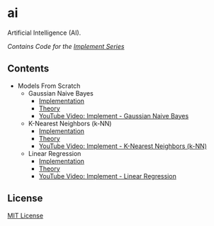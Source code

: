 # ai

Artificial Intelligence (AI).

_Contains Code for the [Implement Series][implement]_

## Contents

- Models From Scratch
  - Gaussian Naive Bayes
    - [Implementation][gaussian_naive_bayes]
    - [Theory][gaussian_naive_bayes_theory]
    - [YouTube Video: Implement - Gaussian Naive Bayes][gaussian_naive_bayes_youtube]
  - K-Nearest Neighbors (k-NN)
    - [Implementation][k_nearest_neighbors]
    - [Theory][k_nearest_neighbors_theory]
    - [YouTube Video: Implement - K-Nearest Neighbors (k-NN)][k_nearest_neighbors_youtube]
  - Linear Regression
    - [Implementation][linear_regression]
    - [Theory][linear_regression_theory]
    - [YouTube Video: Implement - Linear Regression][linear_regression_youtube]

## License

[MIT License][license]

[license]: LICENSE
[gaussian_naive_bayes]: models/gaussian_naive_bayes.py
[gaussian_naive_bayes_theory]: https://en.wikipedia.org/wiki/Naive_Bayes_classifier#Gaussian_naive_Bayes
[gaussian_naive_bayes_youtube]: https://www.youtube.com/watch?v=maJIRFeQBVI
[k_nearest_neighbors]: models/k_nearest_neighbors.py
[k_nearest_neighbors_theory]: https://en.wikipedia.org/wiki/K-nearest_neighbors_algorithm
[k_nearest_neighbors_youtube]: https://www.youtube.com/watch?v=8SFTAcZb9i4
[linear_regression]: models/linear_regression.py
[linear_regression_theory]: https://en.wikipedia.org/wiki/Linear_regression
[linear_regression_youtube]: https://www.youtube.com/watch?v=7FdQZ9r41LU
[implement]: https://www.youtube.com/watch?v=maJIRFeQBVI&list=PLG8XxYPkVOUvVzz1ZKcGAJpIBK7GRrFYR
